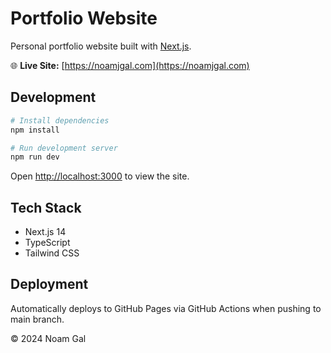 # Portfolio Website

Personal portfolio website built with [Next.js](https://nextjs.org).

🌐 **Live Site:** [https://noamjgal.com](https://noamjgal.com)

## Development

```bash
# Install dependencies
npm install

# Run development server
npm run dev
```

Open [http://localhost:3000](http://localhost:3000) to view the site.

## Tech Stack
- Next.js 14
- TypeScript
- Tailwind CSS

## Deployment
Automatically deploys to GitHub Pages via GitHub Actions when pushing to main branch.

© 2024 Noam Gal
